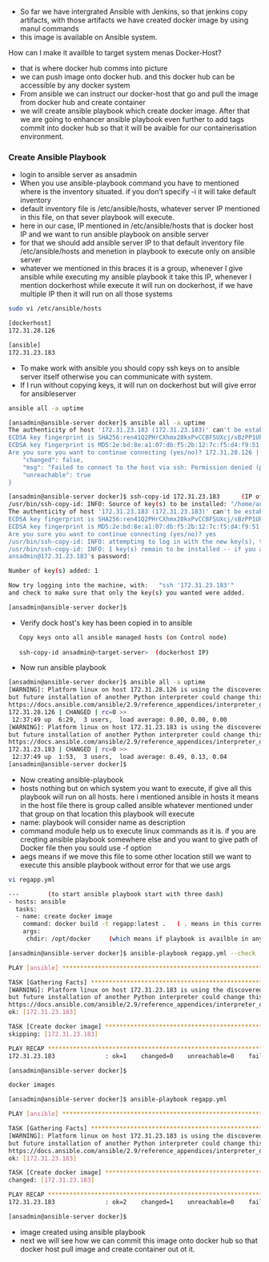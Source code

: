 - So far we have intergrated Ansible with Jenkins, so that jenkins copy artifacts, with those artifacts we have created docker image by using manul commands
- this image is available on Ansible system.

How can I make it availble to target system menas Docker-Host?
- that is where docker hub comms into picture
- we can push image onto docker hub. and this docker hub can be accessible by any docker system
- From ansible we can instruct our docker-host that go and pull the image from docker hub and create container
- we will create ansible playbook which create docker image. After that we are going to enhancer ansible playbook even further to add tags commit into docker hub so that it will be avaible for our containerisation environment.

### Create Ansible Playbook
- login to ansible server as ansadmin
- When you use ansible-playbook command you have to mentioned where is the inventory situated. if you don’t specify -i it will take default inventory
- default inventory file is /etc/ansible/hosts, whatever server IP mentioned in this file, on that sever playbook will execute.
- here in our case, IP mentioned in /etc/ansible/hosts that is docker host IP and we want to run ansible playbook on ansible server
- for that we should add ansible server IP to that default inventory file /etc/ansible/hosts and menetion in playbook to execute only on ansible server
- whatever we mentioned in this braces it is a group, whenever I give ansible while executing my ansible playbook it take this IP, whenever I mention dockerhost while execute it will run on dockerhost, if we have multiple IP then it will run on all those systems


```sh
sudo vi /etc/ansible/hosts

[dockerhost]
172.31.28.126

[ansible]
172.31.23.183
```
- To make work with ansible you should copy ssh keys on to ansible server itself otherwise you can communicate with system.
- If I run without copying keys, it will run on dockerhost but will give error for ansibleserver

```sh
ansible all -a uptime

[ansadmin@ansible-server docker]$ ansible all -a uptime
The authenticity of host '172.31.23.183 (172.31.23.183)' can't be established.
ECDSA key fingerprint is SHA256:ren41Q2PHrCXhmx28kxPvCCBFSUXcj/sBzPP1Uk+dV0.
ECDSA key fingerprint is MD5:2e:bd:8e:a1:07:db:f5:2b:12:7c:f5:d4:f9:51:7c:c4.
Are you sure you want to continue connecting (yes/no)? 172.31.28.126 | UNREACHABLE! => {
    "changed": false, 
    "msg": "Failed to connect to the host via ssh: Permission denied (publickey,gssapi-keyex,gssapi-with-mic,password).", 
    "unreachable": true
}
```
```sh
[ansadmin@ansible-server docker]$ ssh-copy-id 172.31.23.183      (IP of ansible server)
/usr/bin/ssh-copy-id: INFO: Source of key(s) to be installed: "/home/ansadmin/.ssh/id_rsa.pub"
The authenticity of host '172.31.23.183 (172.31.23.183)' can't be established.
ECDSA key fingerprint is SHA256:ren41Q2PHrCXhmx28kxPvCCBFSUXcj/sBzPP1Uk+dV0.
ECDSA key fingerprint is MD5:2e:bd:8e:a1:07:db:f5:2b:12:7c:f5:d4:f9:51:7c:c4.
Are you sure you want to continue connecting (yes/no)? yes
/usr/bin/ssh-copy-id: INFO: attempting to log in with the new key(s), to filter out any that are already installed
/usr/bin/ssh-copy-id: INFO: 1 key(s) remain to be installed -- if you are prompted now it is to install the new keys
ansadmin@172.31.23.183's password: 

Number of key(s) added: 1

Now try logging into the machine, with:   "ssh '172.31.23.183'"
and check to make sure that only the key(s) you wanted were added.

[ansadmin@ansible-server docker]$
```

- Verify dock host's key has been copied in to ansible
```sh
   Copy keys onto all ansible managed hosts (on Control node)
  
   ssh-copy-id ansadmin@<target-server>  (dockerhost IP)
```

- Now run ansible playbook
```sh
[ansadmin@ansible-server docker]$ ansible all -a uptime
[WARNING]: Platform linux on host 172.31.28.126 is using the discovered Python interpreter at /usr/bin/python,
but future installation of another Python interpreter could change this. See
https://docs.ansible.com/ansible/2.9/reference_appendices/interpreter_discovery.html for more information.
172.31.28.126 | CHANGED | rc=0 >>
 12:37:49 up  6:29,  3 users,  load average: 0.00, 0.00, 0.00
[WARNING]: Platform linux on host 172.31.23.183 is using the discovered Python interpreter at /usr/bin/python,
but future installation of another Python interpreter could change this. See
https://docs.ansible.com/ansible/2.9/reference_appendices/interpreter_discovery.html for more information.
172.31.23.183 | CHANGED | rc=0 >>
 12:37:49 up  1:53,  3 users,  load average: 0.49, 0.13, 0.04
[ansadmin@ansible-server docker]$
```

- Now creating ansible-playbook
- hosts nothing but on which system you want to execute, if give all this playbook will run on all hosts. here i mentioned ansible in hosts it means in the host file there is group called ansible whatever mentioned under that group on that location this playbook will execute
- name: playbook will consider name as description 
- command module help us to execute linux commands as it is. if you are creqting ansible playbook somewhere else and you want to give path of Docker file then you sould use -f option
- aegs means if we move this file to some other location still we want to execute this ansible playbook without error for that we use args
  
```sh
vi regapp.yml

---        (to start ansible playbook start with three dash)
- hosts: ansible
  tasks:
  - name: create docker image
    command: docker build -t regapp:latest .   ( . means in this current directory, )
    args:
     chdir: /opt/docker     (which means if playbook is availble in any directory you can execute above docker build command in this directory /opt/docker)
```
```sh
[ansadmin@ansible-server docker]$ ansible-playbook regapp.yml --check

PLAY [ansible] **************************************************************************************************

TASK [Gathering Facts] ******************************************************************************************
[WARNING]: Platform linux on host 172.31.23.183 is using the discovered Python interpreter at /usr/bin/python,
but future installation of another Python interpreter could change this. See
https://docs.ansible.com/ansible/2.9/reference_appendices/interpreter_discovery.html for more information.
ok: [172.31.23.183]

TASK [Create docker image] **************************************************************************************
skipping: [172.31.23.183]

PLAY RECAP ******************************************************************************************************
172.31.23.183              : ok=1    changed=0    unreachable=0    failed=0    skipped=1    rescued=0    ignored=0   

[ansadmin@ansible-server docker]$
```
```sh
docker images
```

```sh
[ansadmin@ansible-server docker]$ ansible-playbook regapp.yml

PLAY [ansible] **************************************************************************************************

TASK [Gathering Facts] ******************************************************************************************
[WARNING]: Platform linux on host 172.31.23.183 is using the discovered Python interpreter at /usr/bin/python,
but future installation of another Python interpreter could change this. See
https://docs.ansible.com/ansible/2.9/reference_appendices/interpreter_discovery.html for more information.
ok: [172.31.23.183]

TASK [Create docker image] **************************************************************************************
changed: [172.31.23.183]

PLAY RECAP ******************************************************************************************************
172.31.23.183              : ok=2    changed=1    unreachable=0    failed=0    skipped=0    rescued=0    ignored=0   

[ansadmin@ansible-server docker]$
```

- image created using ansible playbook
- next we will see how we can commit this image onto docker hub so that docker host pull image and create container out ot it.
  
